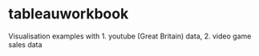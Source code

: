 # tableauworkbook
Visualisation examples with 1. youtube (Great Britain) data, 2. video game sales data
